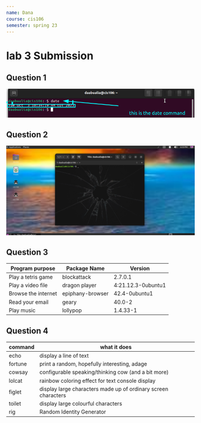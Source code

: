 ```yaml
---
name: Dana
course: cis106
semester: spring 23
---
```


# lab 3 Submission

## Question 1
![q1.1](q1.1.png)

## Question 2
![q2.1](q2.1.png)
## Question 3 

| Program purpose     | Package Name     | Version            |
| ------------------- | ---------------- | ------------------ |
| Play a tetris game  | blockattack      | 2.7.0.1            |
| Play a video file   | dragon player    | 4:21.12.3-0ubuntu1 |
| Browse the internet | epiphany-browser | 42.4-0ubuntu1      |
| Read your email     | geary            | 40.0-2             |
| Play music          | lollypop         | 1.4.33-1           |


## Question 4

| command | what it does                                                   |
| ------- | -------------------------------------------------------------- |
| echo    | display a line of text                                         |
| fortune | print a random, hopefully interesting, adage                   |
| cowsay  | configurable speaking/thinking cow (and a bit more)            |
| lolcat  | rainbow coloring effect for text console display               |
| figlet  | display large characters made up of ordinary screen characters |
| toilet  | display large colourful characters                             |
| rig     | Random Identity Generator                                      |

